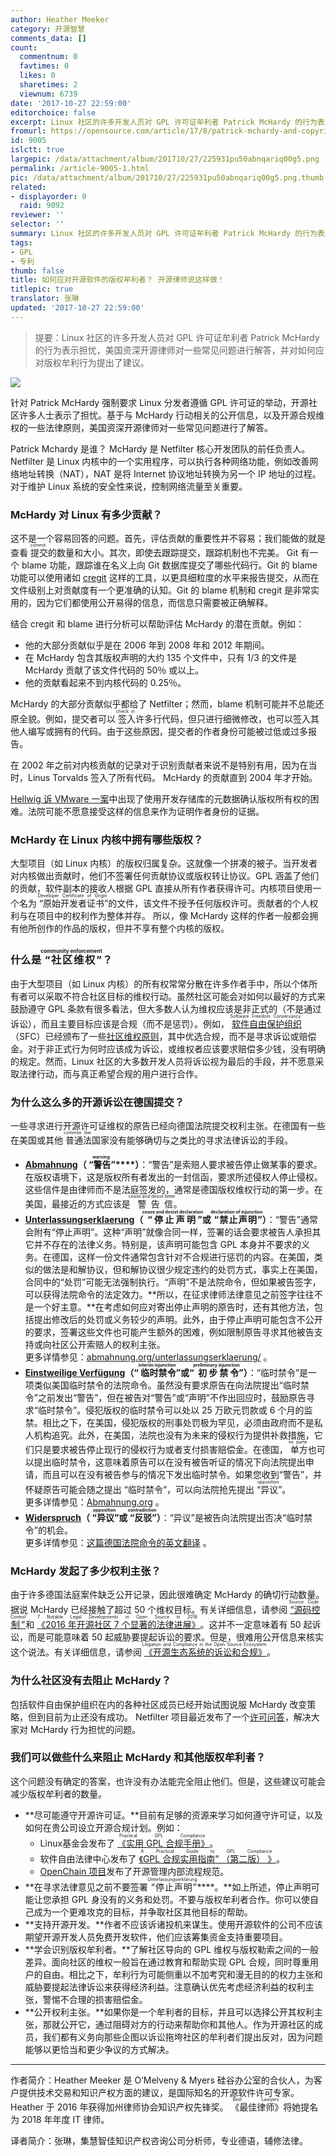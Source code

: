```yaml
---
author: Heather Meeker
category: 开源智慧
comments_data: []
count:
  commentnum: 0
  favtimes: 0
  likes: 0
  sharetimes: 2
  viewnum: 6739
date: '2017-10-27 22:59:00'
editorchoice: false
excerpt: Linux 社区的许多开发人员对 GPL 许可证牟利者 Patrick McHardy 的行为表示担忧，美国资深开源律师对一些常见问题进行解答，并对如何应对版权牟利行为提出了建议。
fromurl: https://opensource.com/article/17/8/patrick-mchardy-and-copyright-profiteering
id: 9005
islctt: true
largepic: /data/attachment/album/201710/27/225931pu50abnqariq00g5.png
permalink: /article-9005-1.html
pic: /data/attachment/album/201710/27/225931pu50abnqariq00g5.png.thumb.jpg
related:
- displayorder: 0
  raid: 9092
reviewer: ''
selector: ''
summary: Linux 社区的许多开发人员对 GPL 许可证牟利者 Patrick McHardy 的行为表示担忧，美国资深开源律师对一些常见问题进行解答，并对如何应对版权牟利行为提出了建议。
tags:
- GPL
- 专利
thumb: false
title: 如何应对开源软件的版权牟利者？ 开源律师说这样做！
titlepic: true
translator: 张琳
updated: '2017-10-27 22:59:00'
---
```



> 
> 提要：Linux 社区的许多开发人员对 GPL 许可证牟利者 Patrick McHardy 的行为表示担忧，美国资深开源律师对一些常见问题进行解答，并对如何应对版权牟利行为提出了建议。
> 
> 
> 


![](/data/attachment/album/201710/27/225931pu50abnqariq00g5.png)


针对 Patrick McHardy 强制要求 Linux 分发者遵循 GPL 许可证的举动，开源社区许多人士表示了担忧。基于与 McHardy 行动相关的公开信息，以及开源合规维权的一些法律原则，美国资深开源律师对一些常见问题进行了解答。


Patrick Mchardy 是谁？ McHardy 是 Netfilter 核心开发团队的前任负责人。 Netfilter 是 Linux 内核中的一个实用程序，可以执行各种网络功能，例如改善网络地址转换（NAT），NAT 是将 Internet 协议地址转换为另一个 IP 地址的过程。对于维护 Linux 系统的安全性来说，控制网络流量至关重要。


### McHardy 对 Linux 有多少贡献？


这不是一个容易回答的问题。首先，评估贡献的重要性并不容易；我们能做的就是查看<ruby> 提交 <rp>  （ </rp> <rt>  commit </rt> <rp>  ） </rp></ruby>的数量和大小。其次，即使去跟踪提交，跟踪机制也不完美。 Git 有一个 blame 功能，跟踪谁在名义上向 Git 数据库提交了哪些代码行。Git 的 blame 功能可以使用诸如 [cregit](https://cregit.linuxsources.org/) 这样的工具，以更具细粒度的水平来报告提交，从而在文件级别上对贡献度有一个更准确的认知。Git 的 blame 机制和 cregit 是非常实用的，因为它们都使用公开易得的信息，而信息只需要被正确解释。


结合 cregit 和 blame 进行分析可以帮助评估 McHardy 的潜在贡献。例如：


* 他的大部分贡献似乎是在 2006 年到 2008 年和 2012 年期间。
* 在 McHardy 包含其版权声明的大约 135 个文件中，只有 1/3 的文件是 McHardy 贡献了该文件代码的 50％ 或以上。
* 他的贡献看起来不到内核代码的 0.25％。


McHardy 的大部分贡献似乎都给了 Netfilter；然而，blame 机制可能并不总能还原全貌。例如，提交者可以<ruby> 签入 <rp>  （ </rp> <rt>  check in </rt> <rp>  ） </rp></ruby>许多行代码，但只进行细微修改，也可以签入其他人编写或拥有的代码。由于这些原因，提交者的作者身份可能被过低或过多报告。


在 2002 年之前对内核贡献的记录对于识别贡献者来说不是特别有用，因为在当时，Linus Torvalds 签入了所有代码。 McHardy 的贡献直到 2004 年才开始。 


[Hellwig 诉 VMware 一案](https://www.theregister.co.uk/2016/08/15/vmware_survives_gpl_breach_case_but_plaintiff_promises_appeal/)中出现了使用开发存储库的元数据确认版权所有权的困难。法院可能不愿意接受这样的信息来作为证明作者身份的证据。


### McHardy 在 Linux 内核中拥有哪些版权？


大型项目（如 Linux 内核）的版权归属复杂。这就像一个拼凑的被子。当开发者对内核做出贡献时，他们不签署任何贡献协议或版权转让协议。GPL 涵盖了他们的贡献，软件副本的接收人根据 GPL 直接从所有作者获得许可。内核项目使用一个名为<ruby> “原始开发者证书” <rp>  （ </rp> <rt>  Developer Certificate of Origin </rt> <rp>  ） </rp></ruby>的文件，该文件不授予任何版权许可。贡献者的个人权利与在项目中的权利作为整体并存。 所以，像 McHardy 这样的作者一般都会拥有他所创作的作品的版权，但并不享有整个内核的版权。


### 什么是<ruby> “社区维权” <rp>  （ </rp> <rt>  community enforcement </rt> <rp>  ） </rp></ruby>？


由于大型项目（如 Linux 内核）的所有权常常分散在许多作者手中，所以个体所有者可以采取不符合社区目标的维权行动。虽然社区可能会对如何以最好的方式来鼓励遵守 GPL 条款有很多看法，但大多数人认为维权应该是非正式的（不是通过诉讼），而且主要目标应该是合规（而不是惩罚）。例如，<ruby> <a href="https://sfconservancy.org/">  软件自由保护组织 </a> <rp>  （ </rp> <rt>  Software Freedom Conservancy </rt> <rp>  ） </rp></ruby>（SFC）已经颁布了一些[社区维权原则](https://sfconservancy.org/copyleft-compliance/principles.html)，其中优选合规，而不是寻求诉讼或赔偿金。对于非正式行为何时应该成为诉讼，或维权者应该要求赔偿多少钱，没有明确的规定。然而，Linux 社区的大多数开发人员将诉讼视为最后的手段，并不愿意采取法律行动，而与真正希望合规的用户进行合作。


### 为什么这么多的开源诉讼在德国提交？


一些寻求进行开源许可证维权的原告已经向德国法院提交权利主张。在德国有一些在美国或其他<ruby> 普通法 <rp>  （ </rp> <rt>  common law </rt> <rp>  ） </rp></ruby>国家没有能够确切与之类比的寻求法律诉讼的手段。


* [**Abmahnung**](https://en.wikipedia.org/wiki/Abmahnung)**（<ruby> “警告” <rp>  （ </rp> <rt>  warning </rt> <rp>  ） </rp></ruby>****）**：“警告”是索赔人要求被告停止做某事的要求。在版权语境下，这是版权所有者发出的一封信函，要求所述侵权人停止侵权。这些信件是由律师而不是法庭签发的，通常是德国版权维权行动的第一步。在美国，最接近的方式应该是<ruby> 警告信 <rt>  cease and desist letter </rt></ruby>。
* [**Unterlassungserklaerung**](https://de.wikipedia.org/wiki/Unterlassungserkl%C3%A4rung)**（<ruby> “停止声明” <rt>  cease and desist declaration </rt></ruby>****或<ruby> “禁止声明” <rt>  declaration of injunction </rt></ruby>****）**：“警告”通常会附有“停止声明”。这种“声明”就像合同一样，签署的话会要求被告人承担其它并不存在的法律义务。特别是，该声明可能包含 GPL 本身并不要求的义务。在德国，这样一份文件通常包含针对不合规进行惩罚的内容。在美国，类似的做法是和解协议，但和解协议很少规定违约的处罚方式，事实上在美国，合同中的“处罚”可能无法强制执行。“声明”不是法院命令，但如果被告签字，可以获得法院命令的法定效力。**所以，在征求律师法律意见之前签字往往不是一个好主意。**在考虑如何应对寄出停止声明的原告时，还有其他方法，包括提出修改后的处罚或义务较少的声明。此外，由于停止声明可能包含不公开的要求，签署这些文件也可能产生额外的困难，例如限制原告寻求其他被告支持或向社区公开索赔人的权利主张。  
更多详情参见：[abmahnung.org/unterlassungserklaerung/](http://www.abmahnung.org/unterlassungserklaerung/) 。
* [**Einstweilige Verf****ü****gung**](https://de.wikipedia.org/wiki/Vorl%C3%A4ufiger_Rechtsschutz#Einstweilige_Verf.C3.BCgung)**（“<ruby> 临时禁令 <rt>  interim injunction </rt></ruby>****”或“<ruby> 初步禁令 <rt>  preliminary injunction </rt></ruby>****”）**：“临时禁令”是一项类似美国临时禁令的法院命令。虽然没有要求原告在向法院提出“临时禁令”之前发出“警告”，但在被告对“警告”或“声明”不作出回应时，鼓励原告寻求“临时禁令”。侵犯版权的临时禁令可以处以 25 万欧元罚款或 6 个月的监禁。相比之下，在美国，侵犯版权的刑事处罚极为罕见，必须由政府而不是私人机构追究。此外，在美国，法院也没有为未来的侵权行为提供补救措施，它们只是要求被告停止现行的侵权行为或者支付损害赔偿金。在德国，<ruby> 单方 <rt>  ex parte </rt></ruby>也可以提出临时禁令，这意味着原告可以在没有被告听证的情况下向法院提出申请，而且可以在没有被告参与的情况下发出临时禁令。如果您收到“警告”，并怀疑原告可能会随之提出 “临时禁令”，可以向法院抢先提出<ruby> “异议” <rt>  opposition </rt></ruby>。  
更多详情参见：[Abmahnung.org](http://www.abmahnung.org/einstweilige-verfuegung/) 。
* [**Widerspruch**](https://de.wikipedia.org/wiki/Widerspruch_%28Recht%29#Zivilprozessrecht)**（<ruby> “异议” <rt>  opposition </rt></ruby>****或<ruby> “反驳” <rt>  contradiction </rt></ruby>****）**：“异议”是被告向法院提出否决“临时禁令”的机会。  
更多详情参见：[这篇德国法院命令的英文翻译](http://www.jbb.de/Docs/LG_Halle_GPL3.pdf) 。


### McHardy 发起了多少权利主张？


由于许多德国法庭案件缺乏公开记录，因此很难确定 McHardy 的确切行动数量。据说 McHardy 已经接触了超过 50 个维权目标。有关详细信息，请参阅<ruby> <a href="https://sourcecodecontrol.co/gpl/">  “源码控制” </a> <rp>  （ </rp> <rt>  Source Code Control </rt> <rp>  ） </rp></ruby>和<ruby> <a href="https://opensource.com/article/17/1/yearbook-7-notable-legal-developments-2016">  《2016 年开源社区 7 个显著的法律进展》 </a> <rp>  （ </rp> <rt>  7 Notable Legal Developments in Open Source in 2016 </rt> <rp>  ） </rp></ruby>。这并不一定意味着有 50 起诉讼，而是可能意味着 50 起威胁要提起诉讼的要求。但是，很难用公开信息来核实这个说法。有关详细信息，请参阅<ruby> <a href="https://www.slideshare.net/blackducksoftware/litigation-and-compliance-in-the-open-source-ecosystem">  《开源生态系统的诉讼和合规》 </a> <rp>  （ </rp> <rt>  Litigation and Compliance in the Open Source Ecosystem </rt> <rp>  ） </rp></ruby>。


### 为什么社区没有去阻止 McHardy？


包括软件自由保护组织在内的各种社区成员已经开始试图说服 McHardy 改变策略，但到目前为止还没有成功。 Netfilter 项目最近发布了一个[许可问答](http://www.netfilter.org/licensing.html)，解决大家对 McHardy 行为担忧的问题。


### 我们可以做些什么来阻止 McHardy 和其他版权牟利者？


这个问题没有确定的答案，也许没有办法能完全阻止他们。但是，这些建议可能会减少版权牟利者的数量。


* **尽可能遵守开源许可证。**目前有足够的资源来学习如何遵守许可证，以及如何在贵公司设立开源合规计划。例如：
	+ Linux基金会发布了<ruby> <a href="https://www.linuxfoundation.org/news-media/research/practical-gpl-compliance">  《实用 GPL 合规手册》 </a> <rp>  （ </rp> <rt>  Practical GPL Compliance </rt> <rp>  ） </rp></ruby>。
	+ 软件自由法律中心发布了<ruby> <a href="https://www.softwarefreedom.org/resources/2014/SFLC-Guide_to_GPL_Compliance_2d_ed.html">  《GPL 合规实用指南” （第二版） 》 </a> <rp>  （ </rp> <rt>  A Practical Guide to GPL Compliance </rt> <rp>  ） </rp></ruby>。
	+ [OpenChain 项目](https://www.openchainproject.org/)发布了开源管理内部流程规范。
* **在寻求法律意见之前不要签署<ruby> “停止声明” <rp>  （ </rp> <rt>  Unterlassungserklärung </rt> <rp>  ） </rp></ruby>****。**如上所述，停止声明可能让您承担 GPL 身没有的义务和处罚。不要与版权牟利者合作。你可以使自己成为一个更难攻克的目标，并争取社区其他目标的帮助。
* **支持开源开发。**作者不应该诉诸投机来谋生。使用开源软件的公司不应该期望开源开发人员免费开发软件，他们应该筹集资金支持重要项目。
* **学会识别版权牟利者。**了解社区导向的 GPL 维权与版权勒索之间的一般差异。面向社区的维权一般旨在通过教育和帮助实现 GPL 合规，同时尊重用户的自由。相比之下，牟利行为可能侧重以不加考究和漫无目的的权力主张和威胁要提起法律诉讼来获得经济利益。注意确认优先考虑经济利益的权利主张，警惕不合理的损害赔偿金。
* **公开权利主张。**如果你是一个牟利者的目标，并且可以选择公开其权利主张，那就公开它，通过阻碍对方的行动来帮助你和其他人。作为开源社区的成员，我们都有义务向那些企图以诉讼拖垮社区的牟利者们提出反对，因为问题能够以更恰当和更少争议的方式解决。




---


作者简介：Heather Meeker 是 O’Melveny & Myers 硅谷办公室的合伙人，为客户提供技术交易和知识产权方面的建议，是国际知名的开源软件许可专家。Heather 于 2016 年获得加州律师协会知识产权先锋奖。<ruby> 《最佳律师》 <rp>  （ </rp> <rt>  Best Lawyers </rt> <rp>  ） </rp></ruby>将她提名为 2018 年年度 IT 律师。


译者简介：张琳，集慧智佳知识产权咨询公司分析师，专业德语，辅修法律。
